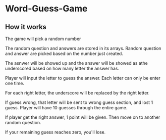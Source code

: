 # Word-Guess-Game
## How it works
The game will pick a random number

The random question and answers are stored in its arrays. Random question and answer are picked based on the number just created.

The asnwer will be showed up and the answer will be showed as athe underscored based on how many letter the answer has.

Player will input the letter to guess the answer. Each letter can only be enter one time.

For each right letter, the underscore will be replaced by the right letter.

If guess wrong, that letter will be sent to wrong guess section, and lost 1 guess. Player will have 10 guesses through the entire game.

If player get the right answer, 1 point will be given. Then move on to another random question. 

If your remaining guess reaches zero, you'll lose.
